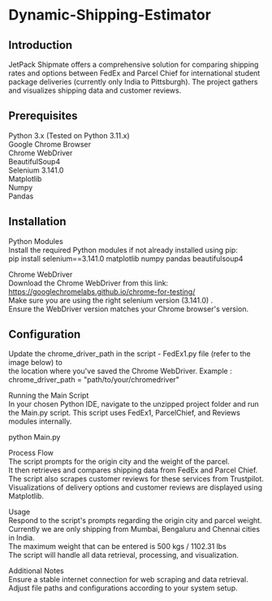 # Dynamic-Shipping-Estimator

## Introduction

JetPack Shipmate offers a comprehensive solution for comparing shipping rates and options between FedEx and Parcel Chief for international student package deliveries
(currently only India to Pittsburgh). The project gathers and visualizes shipping data and customer reviews.  
  
## Prerequisites  
Python 3.x (Tested on Python 3.11.x)  
Google Chrome Browser  
Chrome WebDriver  
BeautifulSoup4  
Selenium 3.141.0  
Matplotlib  
Numpy  
Pandas


## Installation  
  
Python Modules  
Install the required Python modules if not already installed using pip:  
pip install selenium==3.141.0 matplotlib numpy pandas beautifulsoup4  
  
Chrome WebDriver  
Download the Chrome WebDriver from this link: https://googlechromelabs.github.io/chrome-for-testing/  
Make sure you are using the right selenium version (3.141.0) .  
Ensure the WebDriver version matches your Chrome browser's version.
  
  
  
## Configuration  
Update the chrome_driver_path in the script - FedEx1.py file (refer to the image below) to  
the location where you've saved the Chrome WebDriver.
Example :
chrome_driver_path = "path/to/your/chromedriver"
  
  
Running the Main Script  
In your chosen Python IDE, navigate to the unzipped project folder and run the Main.py script. This script uses FedEx1, ParcelChief, and Reviews modules internally.  
  
python Main.py  
  
Process Flow  
The script prompts for the origin city and the weight of the parcel.  
It then retrieves and compares shipping data from FedEx and Parcel Chief.  
The script also scrapes customer reviews for these services from Trustpilot.  
Visualizations of delivery options and customer reviews are displayed using Matplotlib.  
  
Usage  
Respond to the script's prompts regarding the origin city and parcel weight.  
Currently we are only shipping from Mumbai, Bengaluru and Chennai cities in India.  
The maximum weight that can be entered is 500 kgs / 1102.31 lbs  
The script will handle all data retrieval, processing, and visualization.  
  
Additional Notes  
Ensure a stable internet connection for web scraping and data retrieval.  
Adjust file paths and configurations according to your system setup.
